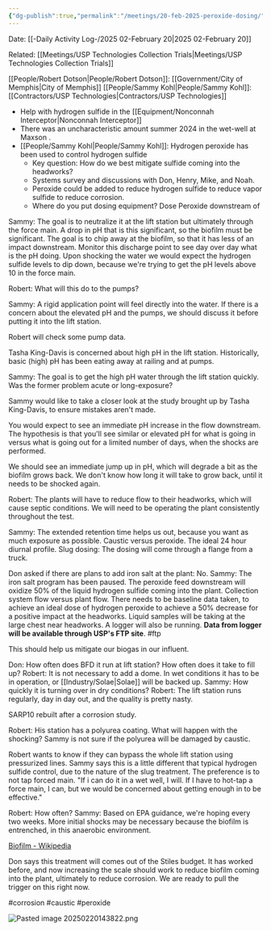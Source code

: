```yaml
---
{"dg-publish":true,"permalink":"/meetings/20-feb-2025-peroxide-dosing/","noteIcon":"","created":"2025-02-20T14:32:27.541-06:00"}
---
```


Date: [[-Daily Activity Log-/2025 02-February 20\|2025 02-February 20]]

Related: [[Meetings/USP Technologies Collection Trials\|Meetings/USP Technologies Collection Trials]]
 
[[People/Robert Dotson\|People/Robert Dotson]]: [[Government/City of Memphis\|City of Memphis]]
[[People/Sammy Kohl\|People/Sammy Kohl]]: [[Contractors/USP Technologies\|Contractors/USP Technologies]]

- Help with hydrogen sulfide in the [[Equipment/Nonconnah Interceptor\|Nonconnah Interceptor]]
- There was an uncharacteristic amount summer 2024 in the wet-well at Maxson .
- [[People/Sammy Kohl\|People/Sammy Kohl]]: Hydrogen peroxide has been used to control hydrogen sulfide
	- Key question: How do we best mitigate sulfide coming into the headworks?
	- Systems survey and discussions with Don, Henry, Mike, and Noah.
	- Peroxide could be added to reduce hydrogen sulfide to reduce vapor sulfide to reduce corrosion.
	- Where do you put dosing equipment? Dose Peroxide downstream of 
 
Sammy: The goal is to neutralize it at the lift station but ultimately through the force main.
 A drop in pH that is this significant, so the biofilm must be significant. The goal is to chip away at the biofilm, so that it has less of an impact downstream.
 Monitor this discharge point to see day over day what is the pH doing.
 Upon shocking the water we would expect the hydrogen sulfide levels to dip down, because we're trying to get the pH levels above 10 in the force main.
 
 Robert: What will this do to the pumps?

Sammy: A rigid application point will feel directly into the water. If there is a concern about the elevated pH and the pumps, we should discuss it before putting it into the lift station.

Robert will check some pump data.

Tasha King-Davis is concerned about high pH in the lift station. Historically, basic (high) pH has been eating away at railing and at pumps.

Sammy: The goal is to get the high pH water through the lift station quickly. Was the former problem acute or long-exposure?

Sammy would like to take a closer look at the study brought up by Tasha King-Davis, to ensure mistakes aren't made.

You would expect to see an immediate pH increase in the flow downstream.
The hypothesis is that you'll see similar or elevated pH for what is going in versus what is going out for a limited number of days, when the shocks are performed.

We should see an immediate jump up in pH, which will degrade a bit as the biofilm grows back. We don't know how long it will take to grow back, until it needs to be shocked again. 

Robert: The plants will have to reduce flow to their headworks, which will cause septic conditions. We will need to be operating the plant consistently throughout the test.

Sammy: The extended retention time helps us out, because you want as much exposure as possible. Caustic versus peroxide. The ideal 24 hour diurnal profile. Slug dosing: The dosing will come through a flange from a truck.

Don asked if there are plans to add iron salt at the plant: No.
Sammy: The iron salt program has been paused.
The peroxide feed downstream will oxidize 50% of the liquid hydrogen sulfide coming into the plant. Collection system flow versus plant flow.
There needs to be baseline data taken, to achieve an ideal dose of hydrogen peroxide to achieve a 50% decrease for a positive impact at the headworks.
Liquid samples will be taking at the large chest near headworks. A logger will also be running. **Data from logger will be available through USP's FTP site**. #ftp

This should help us mitigate our biogas in our influent.

Don: How often does BFD it run at lift station? How often does it take to fill up?
Robert: It is not necessary to add a dome. In wet conditions it has to be in operation, or [[Industry/Solae\|Solae]] will be backed up.
Sammy: How quickly it is turning over in dry conditions?
Robert: The lift station runs regularly, day in day out, and the quality is pretty nasty.

SARP10 rebuilt after a corrosion study.

Robert: His station has a polyurea coating. What will happen with the shocking?
Sammy is not sure if the polyurea will be damaged by caustic.

Robert wants to know if they can bypass the whole lift station using pressurized lines.
Sammy says this is a little different that typical hydrogen sulfide control, due to the nature of the slug treatment. The preference is to not tap forced main. "If i can do it in a wet well, I will. If I have to hot-tap a force main, I can, but we would be concerned about getting enough in to be effective."

Robert: How often? 
Sammy: Based on EPA guidance, we're hoping every two weeks. More initial shocks may be necessary because the biofilm is entrenched, in this anaerobic environment.

[Biofilm - Wikipedia](https://en.wikipedia.org/wiki/Biofilm)

Don says this treatment will comes out of the Stiles budget. It has worked before, and now increasing the scale should work to reduce biofilm coming into the plant, ultimately to reduce corrosion. We are ready to pull the trigger on this right now.

#corrosion
#caustic
#peroxide

![Pasted image 20250220143822.png](/img/user/Pasted%20image%2020250220143822.png)
